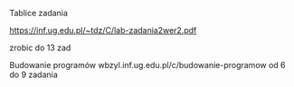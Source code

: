Tablice zadania

https://inf.ug.edu.pl/~tdz/C/lab-zadania2wer2.pdf


zrobic do 13 zad


Budowanie programów
wbzyl.inf.ug.edu.pl/c/budowanie-programow
od 6 do 9 zadania
